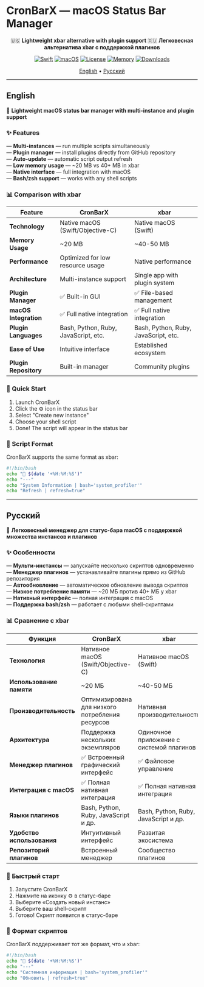 # CronBarX — macOS Status Bar Manager

<div align="center">

🇺🇸 **Lightweight xbar alternative with plugin support** 
🇷🇺 **Легковесная альтернатива xbar с поддержкой плагинов**  

[![Swift](https://img.shields.io/badge/Swift-4.2-orange?logo=swift)](https://swift.org/)
[![macOS](https://img.shields.io/badge/macOS-10.13+-blue?logo=apple)](https://www.apple.com/macos/)
[![License](https://img.shields.io/badge/License-MIT-green.svg)](LICENSE)
[![Memory](https://img.shields.io/badge/Memory-~20_MB-success.svg)]()
[![Downloads](https://img.shields.io/github/downloads/26info/CronBarX/total.svg)](https://github.com/26info/CronBarX/releases)

 [English](#english) • [Русский](#русский)

</div>

---

## English

🚀 **Lightweight macOS status bar manager with multi-instance and plugin support**

### ✨ Features

— **Multi-instances** — run multiple scripts simultaneously  
— **Plugin manager** — install plugins directly from GitHub repository  
— **Auto-update** — automatic script output refresh  
— **Low memory usage** — ~20 MB vs 40+ MB in xbar  
— **Native interface** — full integration with macOS  
— **Bash/zsh support** — works with any shell scripts  

### 📊 Comparison with xbar

| Feature | **CronBarX** | **xbar** |
|---------|--------------|----------|
| **Technology** | Native macOS (Swift/Objective-C) | Native macOS (Swift) |
| **Memory Usage** | ~20 MB | ~40-50 MB |
| **Performance** | Optimized for low resource usage | Native performance |
| **Architecture** | Multi-instance support | Single app with plugin system |
| **Plugin Manager** | ✅ Built-in GUI | ✅ File-based management |
| **macOS Integration** | ✅ Full native integration | ✅ Full native integration |
| **Plugin Languages** | Bash, Python, Ruby, JavaScript, etc. | Bash, Python, Ruby, JavaScript, etc. |
| **Ease of Use** | Intuitive interface | Established ecosystem |
| **Plugin Repository** | Built-in manager | Community plugins |

### 🚀 Quick Start

1. Launch CronBarX  
2. Click the ⚙️ icon in the status bar  
3. Select "Create new instance"  
4. Choose your shell script  
5. Done! The script will appear in the status bar  

### 📝 Script Format

CronBarX supports the same format as xbar:

```bash
#!/bin/bash
echo "🔄 $(date '+%H:%M:%S')"
echo "---"
echo "System Information | bash='system_profiler'"
echo "Refresh | refresh=true"
```
---

## Русский

🚀 **Легковесный менеджер для статус-бара macOS с поддержкой множества инстансов и плагинов**

### ✨ Особенности

— **Мульти-инстансы** — запускайте несколько скриптов одновременно  
— **Менеджер плагинов** — устанавливайте плагины прямо из GitHub репозитория  
— **Автообновление** — автоматическое обновление вывода скриптов  
— **Низкое потребление памяти** — ~20 МБ против 40+ МБ у xbar  
— **Нативный интерфейс** — полная интеграция с macOS  
— **Поддержка bash/zsh** — работает с любыми shell-скриптами  

### 📊 Сравнение с xbar

| Функция | **CronBarX** | **xbar** |
|---------|--------------|----------|
| **Технология** | Нативное macOS (Swift/Objective-C) | Нативное macOS (Swift) |
| **Использование памяти** | ~20 МБ | ~40-50 МБ |
| **Производительность** | Оптимизирована для низкого потребления ресурсов | Нативная производительность |
| **Архитектура** | Поддержка нескольких экземпляров | Одиночное приложение с системой плагинов |
| **Менеджер плагинов** | ✅ Встроенный графический интерфейс | ✅ Файловое управление |
| **Интеграция с macOS** | ✅ Полная нативная интеграция | ✅ Полная нативная интеграция |
| **Языки плагинов** | Bash, Python, Ruby, JavaScript и др. | Bash, Python, Ruby, JavaScript и др. |
| **Удобство использования** | Интуитивный интерфейс | Развитая экосистема |
| **Репозиторий плагинов** | Встроенный менеджер | Сообщество плагинов |

### 🚀 Быстрый старт

1. Запустите CronBarX  
2. Нажмите на иконку ⚙️ в статус-баре  
3. Выберите «Создать новый инстанс»  
4. Выберите ваш shell-скрипт  
5. Готово! Скрипт появится в статус-баре  

### 📝 Формат скриптов

CronBarX поддерживает тот же формат, что и xbar:

```bash
#!/bin/bash
echo "🔄 $(date '+%H:%M:%S')"
echo "---"
echo "Системная информация | bash='system_profiler'"
echo "Обновить | refresh=true"
```

